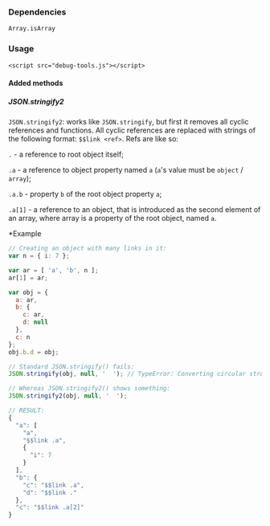 ### Dependencies
`Array.isArray`

### Usage

`<script src="debug-tools.js"></script>`

#### Added methods

##### JSON.stringify2
`JSON.stringify2`: works like `JSON.stringify`, but first it removes all cyclic references and functions.
All cyclic references are replaced with strings of the following format:
`$$link <ref>`.
Refs are like so:

`.` - a reference to root object itself;

`.a` - a reference to object property named `a` (`a`'s value must be `object` / `array`);

`.a.b` - property `b` of the root object property `a`;

`.a[1]` - a reference to an object, that is introduced as the second element of an array, where array is a property of the root object, named `a`.

*Example
```js
// Creating an object with many links in it:
var n = { i: 7 };

var ar = [ 'a', 'b', n ];
ar[1] = ar;

var obj = {
  a: ar,
  b: {
    c: ar,
    d: null
  },
  c: n
};
obj.b.d = obj;

// Standard JSON.stringify() fails:
JSON.stringify(obj, null, '  '); // TypeError: Converting circular structure to JSON

// Whereas JSON.stringify2() shows something:
JSON.stringify2(obj, null, '  ');

// RESULT:
{
  "a": [
    "a",
    "$$link .a",
    {
      "i": 7
    }
  ],
  "b": {
    "c": "$$link .a",
    "d": "$$link ."
  },
  "c": "$$link .a[2]"
}
```